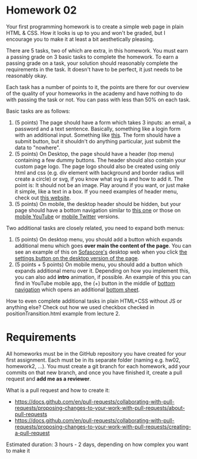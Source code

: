 # Homework 02

Your first programming homework is to create a simple web page in plain HTML & CSS. How it looks is up to you and won't be graded, but I encourage you to make it at least a bit aesthetically pleasing.

There are 5 tasks, two of which are extra, in this homework. You must earn a passing grade on 3 basic tasks to complete the homework. To earn a passing grade on a task, your solution should reasonably complete the requirements in the task. It doesn't have to be perfect, it just needs to be reasonably okay.

Each task has a number of points to it, the points are there for our overview of the quality of your homeworks in the academy and have nothing to do with passing the task or not. You can pass with less than 50% on each task.

Basic tasks are as follows:

1. (5 points) The page should have a form which takes 3 inputs: an email, a password and a text sentence. Basically, something like a login form with an additional input. Something like [this](Facebook_login.png). The form should have a submit button, but it shouldn't do anything particular, just submit the data to "nowhere".
2. (5 points) On Desktop, the page should have a header (top menu) containing a few dummy buttons. The header should also contain your custom page logo. The page logo should also be created using only html and css (e.g. div element with background and border radius will create a circle) or svg, if you know what svg is and how to add it. The point is: It should not be an image. Play around if you want, or just make it simple, like a text in a box. If you need examples of header menu, check out [this website](https://elementor.com/blog/website-header-design/).
3. (5 points) On mobile, the desktop header should be hidden, but your page should have a bottom navigation similar to [this one](https://m2.material.io/components/bottom-navigation) or those on [mobile YouTube](https://www.youtube.com) or [mobile Twitter](https://twitter.com/home) versions.

Two additional tasks are closely related, you need to expand both menus:

1. (5 points) On desktop menu, you should add a button which expands additional menu which goes **over main the content of the page**. You can see an example of this on [Sofascore's](https://www.sofascore.com/) desktop web when you click [the settings button on the desktop version of the page](Sofascore_settings.png).
2. (5 points + 5 points) On mobile menu, you should add a button which expands additional menu over it. Depending on how you implement this, you can also add **intro** animation, if possible. An example of this you can find in YouTube mobile app, the (+) button in the middle of [bottom navigation](YouTubeMobile_closed.jpg) which opens an additional [bottom sheet](YouTubeMobile_open.jpg).

How to even complete additional tasks in plain HTML+CSS without JS or anything else? Check out how we used checkbox checked in positionTransition.html example from lecture 2.

# Requirements

All homeworks must be in the GitHub repository you have created for your first assignment. Each must be in its separate folder (naming e.g. hw02, homework2, ...). You must create a git branch for each homework, add your commits on that new branch, and once you have finished it, create a pull request and **add me as a reviewer**.

What is a pull request and how to create it:
- https://docs.github.com/en/pull-requests/collaborating-with-pull-requests/proposing-changes-to-your-work-with-pull-requests/about-pull-requests
- https://docs.github.com/en/pull-requests/collaborating-with-pull-requests/proposing-changes-to-your-work-with-pull-requests/creating-a-pull-request

Estimated duration: 3 hours - 2 days, depending on how complex you want to make it
